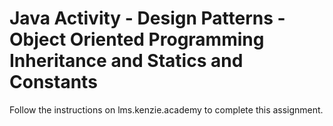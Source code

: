 # Java Activity - Design Patterns - Object Oriented Programming Inheritance and Statics and Constants

Follow the instructions on lms.kenzie.academy to complete this assignment.
 
